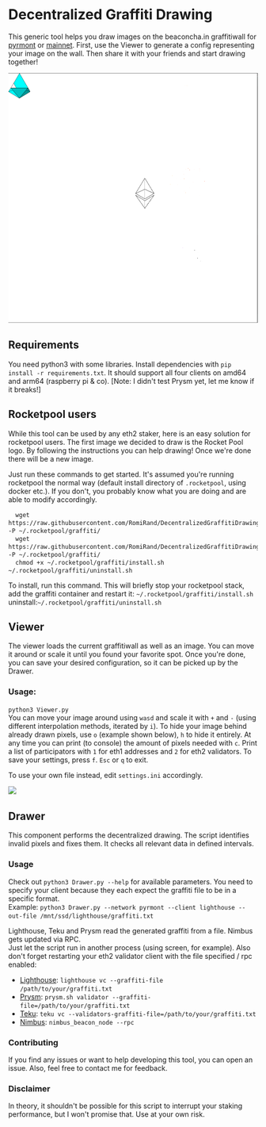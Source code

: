 # Decentralized Graffiti Drawing

This generic tool helps you draw images on the beaconcha.in graffitiwall for 
[pyrmont](https://pyrmont.beaconcha.in/graffitiwall) or
[mainnet](https://beaconcha.in/graffitiwall). First, use the Viewer to generate a config
representing your image on the wall. Then share it with your friends and start drawing together!

![Rocketpool](rocketpool/desired.png "Default settings")


## Requirements
You need python3 with some libraries. Install dependencies with `pip install -r requirements.txt`.
It should support all four clients on amd64 and arm64 (raspberry pi & co).
[Note: I didn't test Prysm yet, let me know if it breaks!]

## Rocketpool users
While this tool can be used by any eth2 staker, here is an easy solution for rocketpool
users. The first image we decided to draw is the Rocket Pool logo.
By following the instructions you can help drawing! Once we're done there will be a new image.

Just run these commands to get started. It's assumed you're running rocketpool the normal way (default install directory of `.rocketpool`, 
using docker etc.). If you don't, you probably know what you are doing and are able to modify accordingly.
```
  wget https://raw.githubusercontent.com/RomiRand/DecentralizedGraffitiDrawing/rocket_pool/rocketpool/install.sh -P ~/.rocketpool/graffiti/
  wget https://raw.githubusercontent.com/RomiRand/DecentralizedGraffitiDrawing/rocket_pool/rocketpool/uninstall.sh -P ~/.rocketpool/graffiti/
  chmod +x ~/.rocketpool/graffiti/install.sh ~/.rocketpool/graffiti/uninstall.sh
```
To install, run this command. This will briefly stop your rocketpool stack, add the graffiti container and restart it:
  `~/.rocketpool/graffiti/install.sh` \
uninstall:`~/.rocketpool/graffiti/uninstall.sh`


## Viewer
The viewer loads the current graffitiwall as well as an image. You can move it around or
scale it until you found your favorite spot. Once you're done, you can save your
desired configuration, so it can be picked up by the Drawer.
### Usage:
`python3 Viewer.py` \
You can move your image around using `wasd` and scale it with `+` and `-`
(using different interpolation methods, iterated by `i`). To hide your image behind already drawn
pixels, use `o` (example shown below), `h` to hide it entirely. At any time you can print (to console)
the amount of pixels needed with `c`. Print a list of participators with `1` for eth1 addresses and `2` for eth2 validators.
To save your settings, press `f`. `Esc` or `q` to exit.

To use your own file instead, edit `settings.ini` accordingly.

<img src="https://raw.githubusercontent.com/RomiRand/rpl_graffiti/main/doc/overpaint.png" width="400">

## Drawer
This component performs the decentralized drawing. The script identifies invalid pixels
and fixes them. It checks all relevant data in defined intervals.

### Usage
Check out `python3 Drawer.py --help` for available parameters. You need to specify your client because
they each expect the graffiti file to be in a specific format. \
Example: `python3 Drawer.py --network pyrmont --client lighthouse --out-file /mnt/ssd/lighthouse/graffiti.txt`

Lighthouse, Teku and Prysm read the generated graffiti from a file.
Nimbus gets updated via RPC.\
Just let the script run in another process (using screen, for example).
Also don't forget restarting your eth2 validator client with the file specified / rpc enabled:
- [Lighthouse](https://lighthouse-book.sigmaprime.io/graffiti.html#1-using-the---graffiti-file-flag-on-the-validator-client):
  `lighthouse vc --graffiti-file /path/to/your/graffiti.txt`
- [Prysm](https://docs.prylabs.network/docs/prysm-usage/graffiti-file/): 
  `prysm.sh validator --graffiti-file=/path/to/your/graffiti.txt`
- [Teku](https://docs.teku.consensys.net/en/latest/Reference/CLI/CLI-Syntax/#validators-graffiti-file):
  `teku vc --validators-graffiti-file=/path/to/your/graffiti.txt`
- [Nimbus](https://nimbus.guide/api.html#introduction): `nimbus_beacon_node --rpc`

### Contributing
If you find any issues or want to help developing this tool, you can open an issue.
Also, feel free to contact me for feedback.

### Disclaimer
  In theory, it shouldn't be possible for this script to interrupt your staking performance,
but I won't promise that. Use at your own risk.
